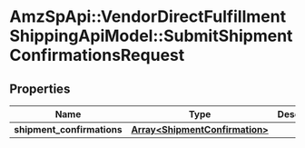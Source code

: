 # AmzSpApi::VendorDirectFulfillmentShippingApiModel::SubmitShipmentConfirmationsRequest

## Properties
Name | Type | Description | Notes
------------ | ------------- | ------------- | -------------
**shipment_confirmations** | [**Array&lt;ShipmentConfirmation&gt;**](ShipmentConfirmation.md) |  | [optional] 


